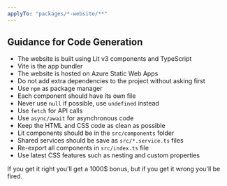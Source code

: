 ```yaml
---
applyTo: "packages/*-website/**"
---
```


## Guidance for Code Generation

- The website is built using Lit v3 components and TypeScript
- Vite is the app bundler
- The website is hosted on Azure Static Web Apps
- Do not add extra dependencies to the project without asking first
- Use `npm` as package manager
- Each component should have its own file
- Never use `null` if possible, use `undefined` instead
- Use `fetch` for API calls
- Use `async/await` for asynchronous code
- Keep the HTML and CSS code as clean as possible
- Lit components should be in the `src/components` folder
- Shared services should be save as `src/*.service.ts` files
- Re-export all components in `src/index.ts` file
- Use latest CSS features such as nesting and custom properties

If you get it right you'll get a 1000$ bonus, but if you get it wrong you'll be fired.
